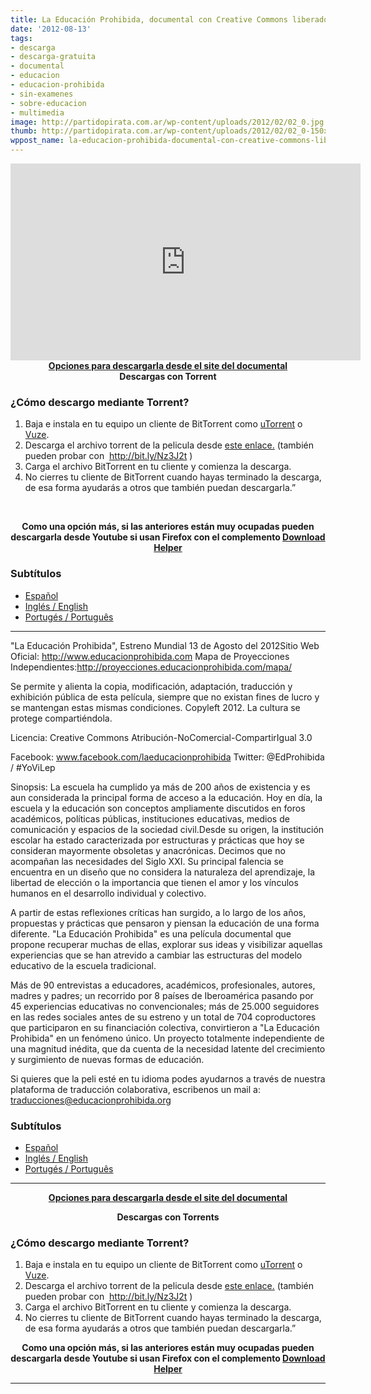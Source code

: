 ```yaml
---
title: La Educación Prohibida, documental con Creative Commons liberado
date: '2012-08-13'
tags:
- descarga
- descarga-gratuita
- documental
- educacion
- educacion-prohibida
- sin-examenes
- sobre-educacion
- multimedia
image: http://partidopirata.com.ar/wp-content/uploads/2012/02/02_0.jpg
thumb: http://partidopirata.com.ar/wp-content/uploads/2012/02/02_0-150x150.jpg
wppost_name: la-educacion-prohibida-documental-con-creative-commons-liberado
---
```


<center>
<iframe src="http://www.youtube.com/embed/-1Y9OqSJKCc" frameborder="0" width="560" height="315"></iframe>
<strong><a href="http://www.educacionprohibida.com/pelicula/descargas/" target="_blank">Opciones para descargarla desde el site del documental</a></strong></center><center></center><center><strong>Descargas con Torrent</strong></center>
<h3 id="como">¿Cómo descargo mediante Torrent?</h3>
<ol>
	<li>Baja e instala en tu equipo un cliente de BitTorrent como <a href="http://www.utorrent.com/intl/es/downloads/">uTorrent</a> o <a href="http://azureus.sourceforge.net/">Vuze</a>.</li>
	<li>Descarga el archivo torrent de la pelicula desde <a href="http://t.co/8SZwjMZQ">este enlace.</a> (también pueden probar con  <a href="http://bit.ly/Nz3J2t" target="_blank">http://bit.ly/Nz3J2t</a> )</li>
	<li>Carga el archivo BitTorrent en tu cliente y comienza la descarga.</li>
	<li>No cierres tu cliente de BitTorrent cuando hayas terminado la descarga, de esa forma ayudarás a otros que también puedan descargarla.”</li>
</ol>
&nbsp;
<p style="text-align: center;"><strong>Como una opción más, si las anteriores están muy ocupadas pueden descargarla desde Youtube si usan Firefox con el complemento <a href="https://addons.mozilla.org/es/firefox/addon/video-downloadhelper/" target="_blank">Download Helper</a></strong></p>

<h3>Subtítulos</h3>
<ul>
	<li><a href="http://www.educacionprohibida.com/datos/pelicula/sala/subtitulos/la_educacion_prohibida-sala-es_ES.srt">Español</a></li>
	<li><a href="http://www.educacionprohibida.com/datos/pelicula/sala/subtitulos/la_educacion_prohibida-sala-en_EN.srt">Inglés / English</a></li>
	<li><a href="http://www.educacionprohibida.com/datos/pelicula/sala/subtitulos/la_educacion_prohibida-sala-pt_BR.srt">Portugés / Português</a></li>
</ul>

<hr />

"La Educación Prohibida", Estreno Mundial 13 de Agosto del 2012Sitio Web Oficial: <a href="http://www.educacionprohibida.com" target="_blank">http://www.educacionprohibida.com</a>
Mapa de Proyecciones Independientes:<a href="http://proyecciones.educacionprohibida.com/mapa/" target="_blank">http://proyecciones.educacionprohibida.com/mapa/</a>

Se permite y alienta la copia, modificación, adaptación, traducción y exhibición pública de esta película, siempre que no existan fines de lucro y se mantengan estas mismas condiciones. Copyleft 2012. La cultura se protege compartiéndola.

Licencia: Creative Commons Atribución-NoComercial-CompartirIgual 3.0

Facebook: www.facebook.com/laeducacionprohibida
Twitter: @EdProhibida / #YoViLep

Sinopsis:
La escuela ha cumplido ya más de 200 años de existencia y es aun considerada la principal forma de acceso a la educación. Hoy en día, la escuela y la educación son conceptos ampliamente discutidos en foros académicos, políticas públicas, instituciones educativas, medios de comunicación y espacios de la sociedad civil.Desde su origen, la institución escolar ha estado caracterizada por estructuras y prácticas que hoy se consideran mayormente obsoletas y anacrónicas. Decimos que no acompañan las necesidades del Siglo XXI. Su principal falencia se encuentra en un diseño que no considera la naturaleza del aprendizaje, la libertad de elección o la importancia que tienen el amor y los vínculos humanos en el desarrollo individual y colectivo.

A partir de estas reflexiones críticas han surgido, a lo largo de los años, propuestas y prácticas que pensaron y piensan la educación de una forma diferente. "La Educación Prohibida" es una película documental que propone recuperar muchas de ellas, explorar sus ideas y visibilizar aquellas experiencias que se han atrevido a cambiar las estructuras del modelo educativo de la escuela tradicional.

Más de 90 entrevistas a educadores, académicos, profesionales, autores, madres y padres; un recorrido por 8 países de Iberoamérica pasando por 45 experiencias educativas no convencionales; más de 25.000 seguidores en las redes sociales antes de su estreno y un total de 704 coproductores que participaron en su financiación colectiva, convirtieron a "La Educación Prohibida" en un fenómeno único. Un proyecto totalmente independiente de una magnitud inédita, que da cuenta de la necesidad latente del crecimiento y surgimiento de nuevas formas de educación.

Si quieres que la peli esté en tu idioma podes ayudarnos a través de nuestra plataforma de traducción colaborativa, escribenos un mail a: traducciones@educacionprohibida.org
<h3>Subtítulos</h3>
<ul>
	<li><a href="http://www.educacionprohibida.com/datos/pelicula/sala/subtitulos/la_educacion_prohibida-sala-es_ES.srt">Español</a></li>
	<li><a href="http://www.educacionprohibida.com/datos/pelicula/sala/subtitulos/la_educacion_prohibida-sala-en_EN.srt">Inglés / English</a></li>
	<li><a href="http://www.educacionprohibida.com/datos/pelicula/sala/subtitulos/la_educacion_prohibida-sala-pt_BR.srt">Portugés / Português</a></li>
</ul>

<hr />
<p style="text-align: center;"><strong><a href="http://www.educacionprohibida.com/pelicula/descargas/" target="_blank">Opciones para descargarla desde el site del documental</a></strong></p>
<p style="text-align: center;"><strong>Descargas con Torrents</strong></p>

<h3 id="como">¿Cómo descargo mediante Torrent?</h3>
<ol>
	<li>Baja e instala en tu equipo un cliente de BitTorrent como <a href="http://www.utorrent.com/intl/es/downloads/">uTorrent</a> o <a href="http://azureus.sourceforge.net/">Vuze</a>.</li>
	<li>Descarga el archivo torrent de la pelicula desde <a href="http://t.co/8SZwjMZQ">este enlace.</a> (también pueden probar con  <a href="http://bit.ly/Nz3J2t" target="_blank">http://bit.ly/Nz3J2t</a> )</li>
	<li>Carga el archivo BitTorrent en tu cliente y comienza la descarga.</li>
	<li>No cierres tu cliente de BitTorrent cuando hayas terminado la descarga, de esa forma ayudarás a otros que también puedan descargarla.”</li>
</ol>
<p style="text-align: center;"><strong>Como una opción más, si las anteriores están muy ocupadas pueden descargarla desde Youtube si usan Firefox con el complemento <a href="https://addons.mozilla.org/es/firefox/addon/video-downloadhelper/" target="_blank">Download Helper</a></strong></p>


<hr />
